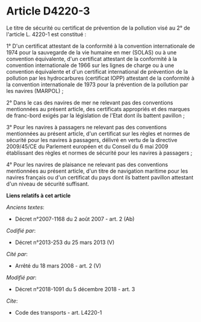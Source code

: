 # Article D4220-3

Le titre de sécurité ou certificat de prévention de la pollution visé au 2° de l'article L. 4220-1 est constitué :

1° D'un certificat attestant de la conformité à la convention internationale de 1974 pour la sauvegarde de la vie humaine en
mer (SOLAS) ou à une convention équivalente, d'un certificat attestant de la conformité à la convention internationale de
1966 sur les lignes de charge ou à une convention équivalente et d'un certificat international de prévention de la pollution
par les hydrocarbures (certificat IOPP) attestant de la conformité à la convention internationale de 1973 pour la prévention
de la pollution par les navires (MARPOL) ;

2° Dans le cas des navires de mer ne relevant pas des conventions mentionnées au présent article, des certificats appropriés
et des marques de franc-bord exigés par la législation de l'Etat dont ils battent pavillon ;

3° Pour les navires à passagers ne relevant pas des conventions mentionnées au présent article, d'un certificat sur les
règles et normes de sécurité pour les navires à passagers, délivré en vertu de la directive 2009/45/CE du Parlement européen
et du Conseil du 6 mai 2009 établissant des règles et normes de sécurité pour les navires à passagers ;

4° Pour les navires de plaisance ne relevant pas des conventions mentionnées au présent article, d'un titre de navigation
maritime pour les navires français ou d'un certificat du pays dont ils battent pavillon attestant d'un niveau de sécurité
suffisant.

**Liens relatifs à cet article**

_Anciens textes_:

  - Décret n°2007-1168 du 2 août 2007 - art. 2 (Ab)

_Codifié par_:

  - Décret n°2013-253 du 25 mars 2013 (V)

_Cité par_:

  - Arrêté du 18 mars 2008 - art. 2 (V)

_Modifié par_:

  - Décret n°2018-1091 du 5 décembre 2018 - art. 3

_Cite_:

  - Code des transports - art. L4220-1

